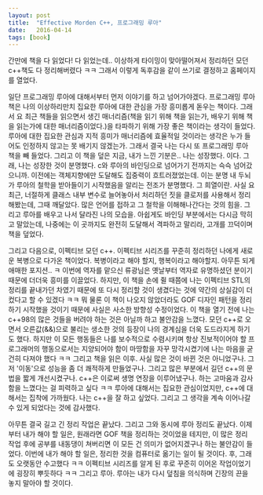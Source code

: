```yaml
---
layout: post
title:  "Effective Morden C++, 프로그래밍 루아"
date:   2016-04-14
tags: [book]
---
```


간만에 책을 다 읽었다! 다 읽었는데.. 이상하게 타이밍이 맞아떨어져서 정리하던 모던 c++책도 다 정리해버렸다 ㅋㅋ 그래서 이렇게 독후감을 같이 쓰기로 결정하고 홈페이지를 열었다. 

  일단 프로그래밍 루아에 대해서부터 먼저 이야기를 하고 넘어가야겠다. 프로그래밍 루아 책은 나의 이상하리만치 집요한 루아에 대한 관심을 가장 흥미롭게 돋우는 책이다. 그래서 요 최근 책들을 읽으면서 생긴 매너리즘(책을 읽기 위해 책을 읽는가, 배우기 위해 책을 읽는가에 대한 매너리즘이었다.)을 타파하기 위해 가장 좋은 책이라는 생각이 들었다. 루아에 대한 집요한 관심과 지적 흥미가 매너리즘에 효율적일 것이라는 생각은 누가 들어도 인정하지 않고는 못 배기지 않겠는가. 그래서 결국 나는 다시 또 프로그래밍 루아 책을 빼 들었다. 
  그리고 이 책을 덮은 지금, 내가 느낀 기분은.. 나는 성장했다. 이다. 그래, 나는 성장한 것이 분명했다. c와 루아의 바인딩으로 넘어가기 전까지는 슥슥 넘어갔으니까. 이전에는 객체지향에만 도달해도 집중력이 흐트러졌었는데. 이는 분명 내 두뇌가 루아의 철학을 받아들이기 시작했음을 알리는 전조가 분명했다. 그 희열이란. 
  사실 요 최근, 너절하게 클래스 내부 변수로 늘어놓아서 처리하던 짓을 클로저를 사용해서 정리해봤는데, 그때 깨달았다. 많은 언어를 접하고 그 철학을 이해해나간다는 것의 힘을. 그리고 루아를 배우고 나서 달라진 나의 모습을. 
  아쉽게도 바인딩 부분에서는 다시금 막히고 말았는데, 나중에는 이 곳까지도 완전히 도달해서 격파하고 말리라, 고개를 끄덕이며 책을 덮었다. 

  그리고 다음으로, 이펙티브 모던 c++. 이펙티브 시리즈를 꾸준히 정리하던 나에게 새로운 복병으로 다가온 책이었다. 복병이라고 해야 할지, 행복이라고 해야할지. 아무튼 되게 애매한 포지션.. ㅋ 이번에 역자를 맡으신 류광님은 옛날부터 역자로 유명하셨던 분이기 때문에 더더욱 흥미를 이끌었다. 하지만, 이 책을 손에 쥘 때쯤에 나는 이펙티브 STL의 정리를 끝내가던 차였기 때문에 또 다시 정리할 것이 생겼다는 것에 약간의 상실감이 더 컸다고 할 수 있겠다 ㅋㅋ 뭐 물론 이 책이 나오지 않았더라도 GOF 디자인 패턴을 정리하기 시작했을 것이기 때문에 사실은 사소한 방향성 수정이었다. 
  이 책을 열기 전에 나는 c++98의 많은 것들을 버려야 하는 것은 아닐까 하고 불안감을 느꼈다. 모던 c++로 오면서 오른값(&&)으로 불리는 생소한 것의 등장이 나의 경계심을 더욱 도드라지게 하기도 했다. 하지만 이 모든 행동들은 나를 보수적으로 수렴시키며 항상 진보적이어야 할 프로그래머의 행동으로서는 지양되어야 함이 마땅함을 자꾸 망각시켰기에 나는 마음을 굳건히 다져야 했다 ㅋㅋ 
  그리고 책을 읽은 이후. 사실 많은 것이 바뀐 것은 아니었구나. 그저 '이동'으로 성능을 좀 더 쾌적하게 만들었구나. 그리고 많은 부분에서 길던 c++의 문법을 짧게 개선시켰구나. c++은 이로써 생명 연장을 이루어냈구나. 하는 고마움과 감사함을 느꼈다는 걸 피력하고 싶다 ㅋㅋ 루아에 대해서는 집요한 관심이었지만, c++에 대해서는 집착에 가까웠다. 나는 c++을 잘 하고 싶었다. 그리고 그 생각을 계속 이어나갈 수 있게 되었다는 것에 감사했다.

  아무튼 결국 길고 긴 정리 작업은 끝났다. 그리고 그와 동시에 루아 정리도 끝났다. 이제부터 내가 해야 할 일은, 원래라면 GOF 책을 정리하는 것이었을 테지만, 이 많은 정리 작업 후에 공부를 내동댕이 쳐버리면 이 모든 건 의미가 없어지겠구나 하는 불안감이 들었다. 이번에 내가 해야 할 일은, 정리한 것을 컴퓨터로 옮기는 일이 될 것이다. 
  후, 그래도 오랫동안 수고했다 ㅋㅋ 이펙티브 시리즈를 알게 된 후로 꾸준히 이어온 작업이었기에 굉장히 뿌듯하다 ㅋㅋ 
  그리고 루아. 루아는 내가 다시 덮침을 의식하며 긴장의 끈을 놓지 말아야 할 것이다.